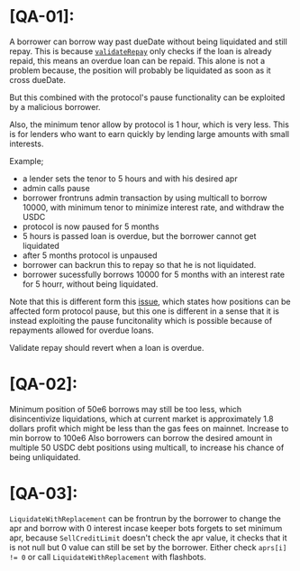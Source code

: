 
# [QA-01]: 
A borrower can borrow way past dueDate without being liquidated and still repay. This is because [```validateRepay```](https://github.com/code-423n4/2024-06-size/blob/8850e25fb088898e9cf86f9be1c401ad155bea86/src/libraries/actions/Repay.sol#L33C1-L39C1) only checks if the loan is already repaid, this means an overdue loan can be repaid.
This alone is not a problem because, the position will probably be liquidated as soon as it cross dueDate. 

But this combined with the protocol's pause functionality can be exploited by a malicious borrower.

Also, the minimum tenor allow by protocol is 1 hour, which is very less.
This is for lenders who want to earn quickly by lending large amounts with small interests. 

Example;
* a lender sets the tenor to 5 hours and with his desired apr
* admin calls pause 
* borrower frontruns admin transaction by using multicall to borrow 10000, with minimum tenor to minimize interest rate, and withdraw the USDC
* protocol is now paused for 5 months
* 5 hours is passed loan is overdue, but the borrower cannot get liquidated 
* after 5 months protocol is unpaused
* borrower can backrun this to repay so that he is not liquidated.
* borrower sucessfully borrows 10000 for 5 months with an interest rate for 5 hourr, without being liquidated.

Note that this is different form this [issue](https://code4rena.com/audits/2024-06-size#top:~:text=In%20case%20the%20protocol%20is%20paused%2C%20the%20price%20of%20the%20collateral%20may%20change%20during%20the%20unpause%20event.%20This%20may%20cause%20unforeseen%20liquidations%2C%20among%20other%20issues), which states how positions can be affected form protocol pause, but this one is different in a sense that it is instead exploiting the pause funcitonality which is possible because of repayments allowed for overdue loans.

Validate repay should revert when a loan is overdue. 


# [QA-02]: 
Minimum position of 50e6 borrows may still be too less, which disincentivize liquidations, which at current market is approximately 1.8 dollars profit which might be less than the gas fees on mainnet. Increase to min borrow to 100e6
Also borrowers can borrow the desired amount in multiple 50 USDC debt positions using multicall, to increase his chance of being unliquidated.

# [QA-03]: 
```LiquidateWithReplacement``` can be frontrun by the borrower to change the apr and borrow with 0 interest incase keeper bots forgets to set minimum apr, because ```SellCreditLimit``` doesn't check the apr value, it checks that it is not null but 0 value can still be set by the borrower. Either check ```aprs[i] != 0``` or call ```LiquidateWithReplacement``` with flashbots.
